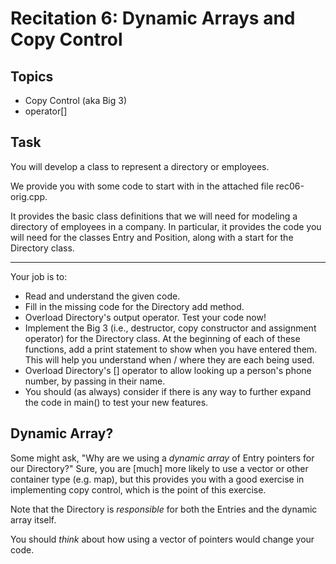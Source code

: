 # Recitation 6: Dynamic Arrays and Copy Control
## Topics
* Copy Control (aka Big 3)
* operator[]
## Task
You will develop a class to represent a directory or employees.

We provide you with some code to start with in the attached file rec06-orig.cpp.

It provides the basic class definitions that we will need for modeling a directory of employees in a company. In particular, it provides the code you will need for the classes Entry and Position, along with a start for the Directory class.
___
Your job is to:

* Read and understand the given code.
* Fill in the missing code for the Directory add method.
* Overload Directory's output operator. Test your code now!
* Implement the Big 3 (i.e., destructor, copy constructor and assignment operator) for the Directory class. At the beginning of each of these functions, add a print statement to show when you have entered them. This will help you understand when / where they are each being used.
* Overload Directory's [] operator to allow looking up a person's phone number, by passing in their name.
* You should (as always) consider if there is any way to further expand the code in main() to test your new features.
## Dynamic Array?
Some might ask, "Why are we using a *dynamic array* of Entry pointers for our Directory?" Sure, you are [much] more likely to use a vector or other container type (e.g. map), but this provides you with a good exercise in implementing copy control, which is the point of this exercise.

Note that the Directory is *responsible* for both the Entries and the dynamic array itself.

You should *think* about how using a vector of pointers would change your code.